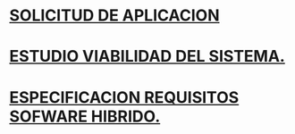 # **[SOLICITUD DE APLICACION](archivos/README.md)**

# **[ESTUDIO VIABILIDAD DEL SISTEMA.](EVS)**

# **[ESPECIFICACION REQUISITOS SOFWARE HIBRIDO.](ERS)**
